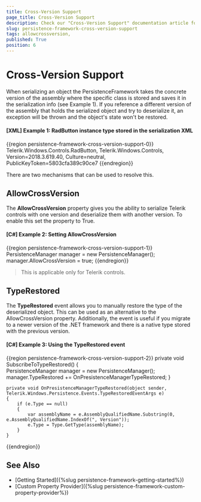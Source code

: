 ```yaml
---
title: Cross-Version Support
page_title: Cross-Version Support
description: Check our "Cross-Version Support" documentation article for the RadPersistenceFramework WPF control.
slug: persistence-framework-cross-version-support
tags: allowcrossversion,
published: True
position: 6
---
```


# Cross-Version Support

When serializing an object the PersistenceFramework takes the concrete version of the assembly where the specific class is stored and saves it in the serialization info (see Example 1). If you reference a different version of the assembly that holds the serialized object and try to deserialize it, an exception will be thrown and the object's state won't be restored. 

#### __[XML] Example 1: RadButton instance type stored in the serialization XML__
{{region persistence-framework-cross-version-support-0}}
	<string>Telerik.Windows.Controls.RadButton, Telerik.Windows.Controls, Version=2018.3.619.40, Culture=neutral, PublicKeyToken=5803cfa389c90ce7</string>
{{endregion}}

There are two mechanisms that can be used to resolve this.

## AllowCrossVersion

The __AllowCrossVersion__ property gives you the ability to serialize Telerik controls with one version and deserialize them with another version. To enable this set the property to True.

#### __[C#] Example 2: Setting AllowCrossVersion__
{{region persistence-framework-cross-version-support-1}}
	PersistenceManager manager = new PersistenceManager();
	manager.AllowCrossVersion = true;
{{endregion}}

> This is applicable only for Telerik controls.

## TypeRestored

The __TypeRestored__ event allows you to manually restore the type of the deserialized object. This can be used as an alternative to the AllowCrossVersion property. Additionally, the event is useful if you migrate to a newer version of the .NET framework and there is a native type stored with the previous version.

#### __[C#] Example 3: Using the TypeRestored event__
{{region persistence-framework-cross-version-support-2}}
	private void SubscribeToTypeRestored()
	{       
		PersistenceManager manager = new PersistenceManager();
		manager.TypeRestored += OnPresistenceManagerTypeRestored;
	}
	
	private void OnPresistenceManagerTypeRestored(object sender, Telerik.Windows.Persistence.Events.TypeRestoredEventArgs e)
	{
		if (e.Type == null)
		{
			var assemblyName = e.AssemblyQualifiedName.Substring(0, e.AssemblyQualifiedName.IndexOf(", Version"));
			e.Type = Type.GetType(assemblyName);
		}
	}
{{endregion}}

## See Also
* [Getting Started]({%slug persistence-framework-getting-started%})
* [Custom Property Provider]({%slug persistence-framework-custom-property-provider%})
